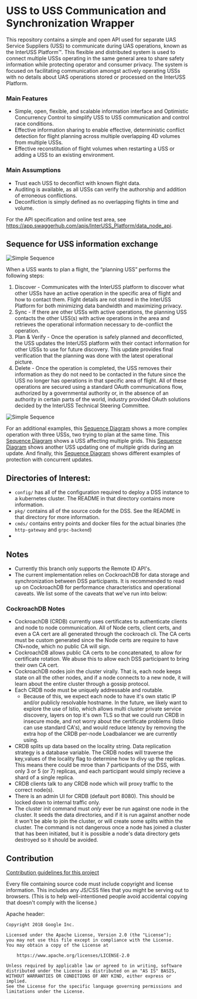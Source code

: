 # USS to USS Communication and Synchronization Wrapper

This repository contains a simple and open API used for separate UAS Service
Suppliers (USS) to communicate during UAS operations, known as the InterUSS
Platform™. This flexible and distributed system is used to connect multiple USSs
operating in the same general area to share safety information while protecting
operator and consumer privacy. The system is focused on facilitating
communication amongst actively operating USSs with no details about UAS
operations stored or processed on the InterUSS Platform.

### Main Features

*   Simple, open, flexible, and scalable information interface and Optimistic
    Concurrency Control to simplify USS to USS communication and control race
    conditions.
*   Effective information sharing to enable effective, deterministic conflict
    detection for flight planning across multiple overlapping 4D volumes from
    multiple USSs.
*   Effective reconstitution of flight volumes when restarting a USS or adding a
    USS to an existing environment.

### Main Assumptions

*   Trust each USS to deconflict with known flight data.
*   Auditing is available, as all USSs can verify the authorship and addition of
    erroneous conflictions.
*   Deconfliction is simply defined as no overlapping flights in time and
    volume.

For the API specification and online test area, see
https://app.swaggerhub.com/apis/InterUSS_Platform/data_node_api.

## Sequence for USS information exchange

![Simple Sequence](assets/USS0.png)

When a USS wants to plan a flight, the “planning USS” performs the following
steps:

1.  Discover - Communicates with the InterUSS platform to discover what other
    USSs have an active operation in the specific area of flight and how to
    contact them. Flight details are not stored in the InterUSS Platform for
    both minimizing data bandwidth and maximizing privacy.
2.  Sync - If there are other USSs with active operations, the planning USS
    contacts the other USS(s) with active operations in the area and retrieves
    the operational information necessary to de-conflict the operation.
3.  Plan & Verify - Once the operation is safely planned and deconflicted, the
    USS updates the InterUSS platform with their contact information for other
    USSs to use for future discovery. This update provides final verification
    that the planning was done with the latest operational picture.
4.  Delete - Once the operation is completed, the USS removes their information
    as they do not need to be contacted in the future since the USS no longer
    has operations in that specific area of flight. All of these operations are
    secured using a standard OAuth communications flow, authorized by a
    governmental authority or, in the absence of an authority in certain parts
    of the world, industry provided OAuth solutions decided by the InterUSS
    Technical Steering Committee.

![Simple Sequence](assets/USS1.png)

For an additional examples, this [Sequence Diagram](assets/USS2.png) shows a
more complex operation with three USSs, two trying to plan at the same time.
This [Sequence Diagram](assets/USS3.png) shows a USS affecting multiple grids.
This [Sequence Diagram](assets/USS4.png) shows another USS updating one of
multiple grids during an update. And finally, this
[Sequence Diagram](assets/USS5.png) shows different examples of protection with
concurrent updates.

## Directories of Interest:
* `config/` has all of the configuration required to deploy a DSS instance to a kubernetes cluster. The README in that directory contains more information.
* `pkg/` contains all of the source code for the DSS. See the README in that directory for more information.
* `cmds/` contains entry points and docker files for the actual binaries (the `http-gateway` and `grpc-backend`)
* 

## Notes

* Currently this branch only supports the Remote ID API's. 
* The current implementation relies on CockroachDB for data storage and synchronization between DSS participants. It is recommended to read up on CockroachDB for performance characteristics and operational caveats. We list some of the caveats that we've run into below:

### CockroachDB Notes
* CockroachDB (CRDB) currently uses certificates to authenticate clients and node to node communication. All of Node certs, client certs, and even a CA cert are all generated through the cockroach cli. The CA certs must be custom generated since the Node certs are require to have CN=node, which no public CA will sign.
* CockroachDB allows public CA certs to be concatenated, to allow for certificate rotation. We abuse this to allow each DSS participant to bring their own CA cert.
* CockroachDB nodes join the cluster virally. That is, each node keeps state on all the other nodes, and if a node connects to a new node, it will learn about the entire cluster through a gossip protocol.
* Each CRDB node must be uniquely addressable and routable.
  * Because of this, we expect each node to have it's own static IP and/or publicly resolvable hostname. In the future, we likely want to explore the use of Istio, which allows multi cluster private service discovery, layers on top it's own TLS so that we could run CRDB in insecure mode, and not worry about the certificate problems (Istio can use standard CA's), and would reduce latency by removing the extra hop of the CRDB per-node Loadbalancer we are currently using.
* CRDB splits up data based on the locality string. Data replication strategy is a database variable. The CRDB nodes will traverse the key,values of the locality flag to determine how to divy up the replicas. This means there could be mroe than 7 participants of the DSS, with only 3 or 5 (or 7) replicas, and each participant would simply recieve a shard of a single replica.
* CRDB clients talk to any CRDB node which will proxy traffic to the correct node(s).
* There is an admin UI for CRDB (default port 8080). This should be locked down to internal traffic only.
* The cluster init command must *only* ever be run against one node in the cluster. It seeds the data directories, and if it is run against another node it won't be able to join the cluster, or will create some splits within the cluster. The command is not dangerous once a node has joined a cluster that has been initiated, but it is possible a node's data directory gets destroyed so it should be avoided.


## Contribution

[Contribution guidelines for this project](CONTRIBUTING.md)

Every file containing source code must include copyright and license
information. This includes any JS/CSS files that you might be serving out to
browsers. (This is to help well-intentioned people avoid accidental copying that
doesn't comply with the license.)

Apache header:

    Copyright 2018 Google Inc.

    Licensed under the Apache License, Version 2.0 (the "License");
    you may not use this file except in compliance with the License.
    You may obtain a copy of the License at

        https://www.apache.org/licenses/LICENSE-2.0

    Unless required by applicable law or agreed to in writing, software
    distributed under the License is distributed on an "AS IS" BASIS,
    WITHOUT WARRANTIES OR CONDITIONS OF ANY KIND, either express or implied.
    See the License for the specific language governing permissions and
    limitations under the License.